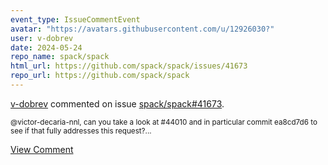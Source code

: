 ```yaml
---
event_type: IssueCommentEvent
avatar: "https://avatars.githubusercontent.com/u/12926030?"
user: v-dobrev
date: 2024-05-24
repo_name: spack/spack
html_url: https://github.com/spack/spack/issues/41673
repo_url: https://github.com/spack/spack
---
```


<a href='https://github.com/v-dobrev' target='_blank'>v-dobrev</a> commented on issue <a href='https://github.com/spack/spack/issues/41673' target='_blank'>spack/spack#41673</a>.

<small>@victor-decaria-nnl, can you take a look at #44010 and in particular commit ea8cd7d6 to see if that fully addresses this request?...</small>

<a href='https://github.com/spack/spack/issues/41673' target='_blank'>View Comment</a>